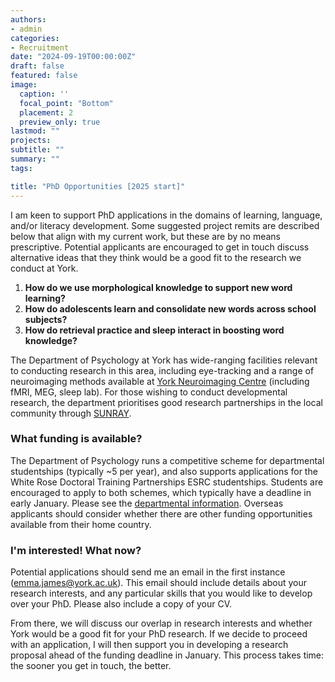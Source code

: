 ```yaml
---
authors:
- admin
categories:
- Recruitment
date: "2024-09-19T00:00:00Z"
draft: false
featured: false
image:
  caption: ''
  focal_point: "Bottom"
  placement: 2
  preview_only: true
lastmod: ""
projects: 
subtitle: ""
summary: ""
tags:

title: "PhD Opportunities [2025 start]"
---
```


I am keen to support PhD applications in the domains of learning, language, and/or literacy development. Some suggested project remits are described below that align with my current work, but these are by no means prescriptive. Potential applicants are encouraged to get in touch discuss alternative ideas that they think would be a good fit to the research we conduct at York.

1.  **How do we use morphological knowledge to support new word learning?**
2.  **How do adolescents learn and consolidate new words across school subjects?**
3.  **How do retrieval practice and sleep interact in boosting word knowledge?**

The Department of Psychology at York has wide-ranging facilities relevant to conducting research in this area, including eye-tracking and a range of neuroimaging methods available at [York Neuroimaging Centre](https://www.york.ac.uk/psychology/research/york-neuroimaging-centre/) (including fMRI, MEG, sleep lab). For those wishing to conduct developmental research, the department prioritises good research partnerships in the local community through [SUNRAY](https://sunray.york.ac.uk/).

### What funding is available? 

The Department of Psychology runs a competitive scheme for departmental studentships (typically ~5 per year), and also supports applications for the White Rose Doctoral Training Partnerships ESRC studentships. Students are encouraged to apply to both schemes, which typically have a deadline in early January. Please see the [departmental information](https://www.york.ac.uk/psychology/prospective/postgraduate/research/funding/). Overseas applicants should consider whether there are other funding opportunities available from their home country.

### I'm interested! What now? 

Potential applications should send me an email in the first instance ([emma.james\@york.ac.uk](mailto:emma.james@york.ac.uk)). This email should include details about your research interests, and any particular skills that you would like to develop over your PhD. Please also include a copy of your CV.

From there, we will discuss our overlap in research interests and whether York would be a good fit for your PhD research. If we decide to proceed with an application, I will then support you in developing a research proposal ahead of the funding deadline in January. This process takes time: the sooner you get in touch, the better.
